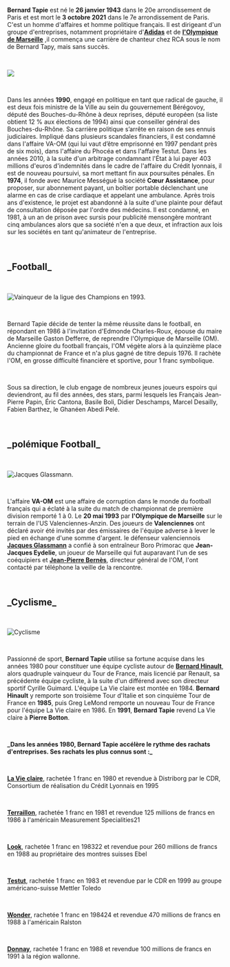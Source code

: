 
**Bernard Tapie** est né le **26 janvier 1943** dans le 20e arrondissement de Paris et est mort le **3 octobre 2021** dans le 7e arrondissement de Paris. C'est un homme d'affaires et homme politique français. Il est dirigeant d'un groupe d'entreprises, notamment propriétaire d'**[Adidas](https://fr.wikipedia.org/wiki/Adidas)** et de **[l'Olympique de Marseille](https://fr.wikipedia.org/wiki/Olympique_de_Marseille)** ,il commença une carrière de chanteur chez RCA sous le nom de Bernard Tapy, mais sans succès.

&nbsp;

![](https://upload.wikimedia.org/wikipedia/commons/5/58/Tapie_en_2011_en_tourn%C3%A9e_en_Belgique_pour_%22OSCAR%22..jpg )

&nbsp;

Dans les années **1990**, engagé en politique en tant que radical de gauche, il est deux fois ministre de la Ville au sein du gouvernement Bérégovoy, député des Bouches-du-Rhône à deux reprises, député européen (sa liste obtient 12 % aux élections de 1994) ainsi que conseiller général des Bouches-du-Rhône. Sa carrière politique s’arrête en raison de ses ennuis judiciaires.
Impliqué dans plusieurs scandales financiers, il est condamné dans l'affaire VA-OM (qui lui vaut d’être emprisonné en 1997 pendant près de six mois), dans l'affaire du Phocéa et dans l'affaire Testut. Dans les années 2010, à la suite d'un arbitrage condamnant l'État à lui payer 403 millions d'euros d'indemnités dans le cadre de l'affaire du Crédit lyonnais, il est de nouveau poursuivi, sa mort mettant fin aux poursuites pénales.
En **1974**, il fonde avec Maurice Mességué la société **Cœur Assistance**, pour proposer, sur abonnement payant, un boîtier portable déclenchant une alarme en cas de crise cardiaque et appelant une ambulance. Après trois ans d'existence, le projet est abandonné à la suite d'une plainte pour défaut de consultation déposée par l'ordre des médecins. Il est condamné, en 1981, à un an de prison avec sursis pour publicité mensongère montrant cinq ambulances alors que sa société n'en a que deux, et infraction aux lois sur les sociétés en tant qu'animateur de l'entreprise.

&nbsp;

## \_Football\_

&nbsp;

![Vainqueur de la ligue des Champions en 1993.](https://www.francebleu.fr/s3/cruiser-production/2017/11/fe55effa-a021-4da9-ad37-38efd4718d3e/1200x680_maxsportsworld320588.jpg)

&nbsp;

Bernard Tapie décide de tenter la même réussite dans le football, en répondant en 1986 à l'invitation d'Edmonde Charles-Roux, épouse du maire de Marseille Gaston Defferre, de reprendre l'Olympique de Marseille (OM). Ancienne gloire du football français, l'OM végète alors à la quinzième place du championnat de France et n'a plus gagné de titre depuis 1976. Il rachète l'OM, en grosse difficulté financière et sportive, pour 1 franc symbolique.

&nbsp;

Sous sa direction, le club engage de nombreux jeunes joueurs espoirs qui deviendront, au fil des années, des stars, parmi lesquels les Français Jean-Pierre Papin, Éric Cantona, Basile Boli, Didier Deschamps, Marcel Desailly, Fabien Barthez, le Ghanéen Abedi Pelé.

&nbsp;

## \_polémique Football\_

&nbsp;

![Jacques Glassmann.](https://cdn-s-www.dna.fr/images/6488F701-4AE4-48D8-A779-FD55F54F6EA6/NW_raw/en-1988-apres-un-bref-passage-par-tours-jacques-glassmann-rejoint-l-us-valenciennes-apres-quelques-tentatives-infructueuses-le-club-nordiste-parvient-enfin-a-rejoindre-l-elite-(d1)-en-juin-1992-le-mulhousien-est-alors-le-capitaine-de-son-equipe-afp-photo-sebastien-verdiere-1581418876.jpg)

&nbsp;

L'affaire **VA-OM** est une affaire de corruption dans le monde du football français qui a éclaté à la suite du match de championnat de première division remporté 1 à 0. Le **20 mai 1993** par **l'Olympique de Marseille** sur le terrain de l'US Valenciennes-Anzin. Des joueurs de **Valenciennes** ont déclaré avoir été invités par des émissaires de l'équipe adverse à lever le pied en échange d'une somme d'argent.
le défenseur valenciennois **[Jacques Glassmann](https://fr.wikipedia.org/wiki/Jacques_Glassmann)** a confié à son entraîneur Boro Primorac que **Jean-Jacques Eydelie**, un joueur de Marseille qui fut auparavant l'un de ses coéquipiers et **[Jean-Pierre Bernès](https://fr.wikipedia.org/wiki/Jean-Pierre_Bern%C3%A8s)**, directeur général de l'OM, l'ont contacté par téléphone la veille de la rencontre.

&nbsp;

## \_Cyclisme\_

&nbsp;

![Cyclisme](https://www.leparisien.fr/resizer/0miBAk21ylZcq9y7E6Y6cW2-xTQ=/932x582/cloudfront-eu-central-1.images.arcpublishing.com/leparisien/ZY4PMVXTVVESXGMJBMNHF4EPVU.jpg)

&nbsp;

Passionné de sport, **Bernard Tapie** utilise sa fortune acquise dans les années 1980 pour constituer une équipe cycliste autour de **[Bernard Hinault](https://fr.wikipedia.org/wiki/Bernard_Hinault)**, alors quadruple vainqueur du Tour de France, mais licencié par Renault, sa précédente équipe cycliste, à la suite d'un différend avec son directeur sportif Cyrille Guimard. L'équipe La Vie claire est montée en 1984. **Bernard Hinault** y remporte son troisième Tour d'Italie et son cinquième Tour de France en **1985**, puis Greg LeMond remporte un nouveau Tour de France pour l'équipe La Vie claire en 1986. En **1991**, **Bernard Tapie** revend La Vie claire à **Pierre Botton**.

&nbsp;

**\_Dans les années 1980, Bernard Tapie accélère le rythme des rachats d'entreprises. Ses rachats les plus connus sont :\_**

&nbsp;

**[La Vie claire](https://fr.wikipedia.org/wiki/La_Vie_claire)**, rachetée 1 franc en 1980 et revendue à Distriborg par le CDR, Consortium de réalisation du Crédit Lyonnais en 1995

&nbsp;

**[Terraillon](https://fr.wikipedia.org/wiki/Terraillon)**, rachetée 1 franc en 1981 et revendue 125 millions de francs en 1986 à l'américain Measurement Specialities21

&nbsp;

**[Look](https://fr.wikipedia.org/wiki/Terraillon)**, rachetée 1 franc en 198322 et revendue pour 260 millions de francs en 1988 au propriétaire des montres suisses Ebel

&nbsp;

**[Testut](https://fr.wikipedia.org/wiki/Testut_(entreprise))**, rachetée 1 franc en 1983 et revendue par le CDR en 1999 au groupe américano-suisse Mettler Toledo

&nbsp;

**[Wonder](https://fr.wikipedia.org/wiki/Wonder_(entreprise))**, rachetée 1 franc en 198424 et revendue 470 millions de francs en 1988 à l'américain Ralston

&nbsp;

**[Donnay](https://fr.wikipedia.org/wiki/Donnay_(marque))**, rachetée 1 franc en 1988 et revendue 100 millions de francs en 1991 à la région wallonne.
